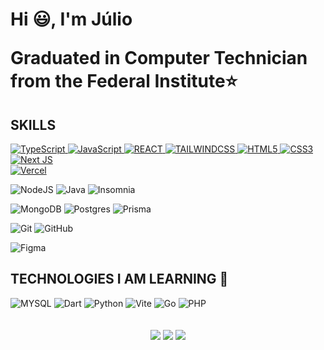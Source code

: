 <main>
    <div id="header">
        <h1>
            <p>    
                Hi 😃, I'm Júlio
            </p>
            <p>
                Graduated in Computer Technician from the Federal Institute⭐
            </p>
        </h1>
    </div>
    <div id="skills">
        <div>
            <h2>    
                SKILLS
            </h2>
            <div>
		    <a href="https://github.com/follijulio">
			    
![TypeScript](https://img.shields.io/badge/TypeScript-007ACC?style=for-the-badge&logo=typescript&logoColor=white)
![JavaScript](https://img.shields.io/badge/JavaScript-F7DF1E?style=for-the-badge&logo=javascript&logoColor=black)
![REACT](https://img.shields.io/badge/React-191920?style=for-the-badge&logoColor=61DBFB&logo=React)
![TAILWINDCSS](https://img.shields.io/badge/TAILWIND%20CSS-445265?style=for-the-badge&logo=TailwindCss)
![HTML5](https://img.shields.io/badge/html5%20-%23E34F26.svg?&style=for-the-badge&logo=html5&logoColor=white)
![CSS3](https://img.shields.io/badge/css3%20-%231572B6.svg?&style=for-the-badge&logo=css3&logoColor=white)
![Next JS](https://img.shields.io/badge/Next-black?style=for-the-badge&logo=next.js&logoColor=white)    
![Vercel](https://img.shields.io/badge/vercel-%23000000.svg?style=for-the-badge&logo=vercel&logoColor=white)
		    </a>


![NodeJS](https://img.shields.io/badge/node.js-6DA55F?style=for-the-badge&logo=node.js&logoColor=white)
![Java](https://img.shields.io/badge/java-%23ED8B00.svg?style=for-the-badge&logo=openJdk&logoColor=white)
![Insomnia](https://img.shields.io/badge/Insomnia-black?style=for-the-badge&logo=insomnia&logoColor=5849BE)

![MongoDB](https://img.shields.io/badge/MongoDB-%234ea94b.svg?style=for-the-badge&logo=mongodb&logoColor=white)
![Postgres](https://img.shields.io/badge/postgres-%23316192.svg?style=for-the-badge&logo=postgresql&logoColor=white)
![Prisma](https://img.shields.io/badge/Prisma-3982CE?style=for-the-badge&logo=Prisma&logoColor=white)

![Git](https://img.shields.io/badge/git-%23F05033.svg?style=for-the-badge&logo=git&logoColor=white)
![GitHub](https://img.shields.io/badge/github-%23121011.svg?style=for-the-badge&logo=github&logoColor=white)

![Figma](https://img.shields.io/badge/figma-%23F24E1E.svg?style=for-the-badge&logo=figma&logoColor=white)
            </div>
            <h2>
                TECHNOLOGIES I AM LEARNING 📖
            </h2>
            <div>
![MYSQL](https://img.shields.io/badge/MySQL-1D4A65?style=for-the-badge&logoColor=white&logo=MySQL)
![Dart](https://img.shields.io/badge/dart-%230175C2.svg?style=for-the-badge&logo=dart&logoColor=white)
![Python](https://img.shields.io/badge/python-%230095D5.svg?&style=for-the-badge&logo=python&logoColor=white)
![Vite](https://img.shields.io/badge/vite-%23646CFF.svg?style=for-the-badge&logo=vite&logoColor=white)
![Go](https://img.shields.io/badge/go-%2300ADD8.svg?style=for-the-badge&logo=go&logoColor=white)
![PHP](https://img.shields.io/badge/php-%23777BB4.svg?style=for-the-badge&logo=php&logoColor=white)
            </div>
         </div>
    </div>
    </br>
    </br>
    	<div align="center">
    		<div style="flex-wrap: wrap">
     			<img src="https://github-readme-stats.vercel.app/api?username=follijulio&theme=midnight-purple&show_icons=true&hide_border=true&count_private=true"/>
         		<img src="https://github-readme-streak-stats.herokuapp.com/?user=follijulio&theme=midnight-purple&hide_border=true"/>
	   		<img src="https://github-readme-stats.vercel.app/api/top-langs/?username=follijulio&theme=midnight-purple&langs_count=20&show_icons=true&hide_border=true&layout=compact"/>
		</div>
 	</div>
</main>
